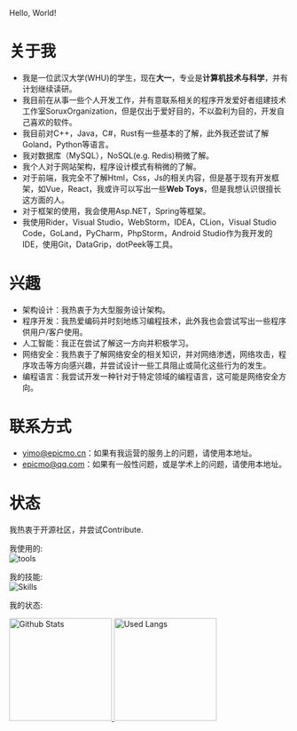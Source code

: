 Hello, World!
# 关于我
- 我是一位武汉大学(WHU)的学生，现在**大一**，专业是**计算机技术与科学**，并有计划继续读研。
- 我目前在从事一些个人开发工作，并有意联系相关的程序开发爱好者组建技术工作室SoruxOrganization，但是仅出于爱好目的，不以盈利为目的，开发自己喜欢的软件。
- 我目前对C++，Java，C#，Rust有一些基本的了解，此外我还尝试了解Goland，Python等语言。
- 我对数据库（MySQL），NoSQL(e.g. Redis)稍微了解。
- 我个人对于网站架构，程序设计模式有稍微的了解。
- 对于前端，我完全不了解Html，Css，Js的相关内容，但是基于现有开发框架，如Vue，React，我或许可以写出一些**Web Toys**，但是我想认识很擅长这方面的人。
- 对于框架的使用，我会使用Asp.NET，Spring等框架。
- 我使用Rider，Visual Studio，WebStorm，IDEA，CLion，Visual Studio Code，GoLand，PyCharm，PhpStorm，Android Studio作为我开发的IDE，使用Git，DataGrip，dotPeek等工具。
# 兴趣
- 架构设计：我热衷于为大型服务设计架构。
- 程序开发：我热爱编码并时刻地练习编程技术，此外我也会尝试写出一些程序供用户/客户使用。
- 人工智能：我正在尝试了解这一方向并积极学习。
- 网络安全：我热衷于了解网络安全的相关知识，并对网络渗透，网络攻击，程序攻击等方向感兴趣，并尝试设计一些工具阻止或简化这些行为的发生。
- 编程语言：我尝试开发一种针对于特定领域的编程语言，这可能是网络安全方向。
# 联系方式
- yimo@epicmo.cn：如果有我运营的服务上的问题，请使用本地址。
- epicmo@qq.com：如果有一般性问题，或是学术上的问题，请使用本地址。
# 状态
我热衷于开源社区，并尝试Contribute.  

我使用的:  
![tools](https://skillicons.dev/icons?i=cloudflare,discord,django,git,github,githubactions,idea,kubernetes,md,neovim,nginx,stackoverflow,visualstudio,vscode)  

我的技能:  
![Skills](https://skillicons.dev/icons?i=androidstudio,bash,bootstrap,c,cs,cpp,cloudflare,cmake,css,docker,dotnet,electron,figma,flutter,go,html,java,js,kotlin,linux,mysql,nextjs,php,powershell,py,qt,react,redis,rust,spring,ts,vite,vue,wasm,sqlite)  

我的状态:  

<a href="https://github-readme-stats-one-bice.vercel.app/api?username=liaosunny123&show_icons=true&include_all_commits=true&role=OWNER,ORGANIZATION_MEMBER#gh-light-mode-only" target="_blank">
  <img src="https://github-readme-stats-one-bice.vercel.app/api?username=liaosunny123&show_icons=true&include_all_commits=true&role=OWNER,ORGANIZATION_MEMBER#gh-light-mode-only" alt="Github Stats" height="185px">
</a>
<a href="https://github-readme-stats-one-bice.vercel.app/api/top-langs/?username=liaosunny123&layout=compact&langs_count=8&include_all_commits=true&role=OWNER,ORGANIZATION_MEMBER#gh-light-mode-only">
  <img src="https://github-readme-stats-one-bice.vercel.app/api/top-langs/?username=liaosunny123&layout=compact&langs_count=8&include_all_commits=true&role=OWNER,ORGANIZATION_MEMBER#gh-light-mode-only" alt="Used Langs" height="185px">
</a>
